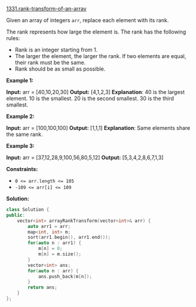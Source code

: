 [1331.rank-transform-of-an-array](https://leetcode.com/problems/rank-transform-of-an-array/)  

Given an array of integers `arr`, replace each element with its rank.

The rank represents how large the element is. The rank has the following rules:

*   Rank is an integer starting from 1.
*   The larger the element, the larger the rank. If two elements are equal, their rank must be the same.
*   Rank should be as small as possible.

**Example 1:**

**Input:** arr = \[40,10,20,30\]
**Output:** \[4,1,2,3\]
**Explanation**: 40 is the largest element. 10 is the smallest. 20 is the second smallest. 30 is the third smallest.

**Example 2:**

**Input:** arr = \[100,100,100\]
**Output:** \[1,1,1\]
**Explanation**: Same elements share the same rank.

**Example 3:**

**Input:** arr = \[37,12,28,9,100,56,80,5,12\]
**Output:** \[5,3,4,2,8,6,7,1,3\]

**Constraints:**

*   `0 <= arr.length <= 105`
*   `-109 <= arr[i] <= 109`  



**Solution:**  

```cpp
class Solution {
public:
    vector<int> arrayRankTransform(vector<int>& arr) {
        auto arr1 = arr;
        map<int, int> m;
        sort(arr1.begin(), arr1.end());
        for(auto n : arr1) {
            m[n] = 0;
            m[n] = m.size();
        }
        vector<int> ans;
        for(auto n : arr) {
            ans.push_back(m[n]);
        }
        return ans;
    }
};
```
      